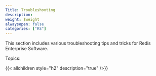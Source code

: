 ```yaml
---
Title: Troubleshooting
description:
weight: $weight
alwaysopen: false
categories: ["RS"]
---
```

This section includes various troubleshooting tips and tricks for Redis
Enterprise Software.

Topics:

{{< allchildren style="h2" description="true" />}}
